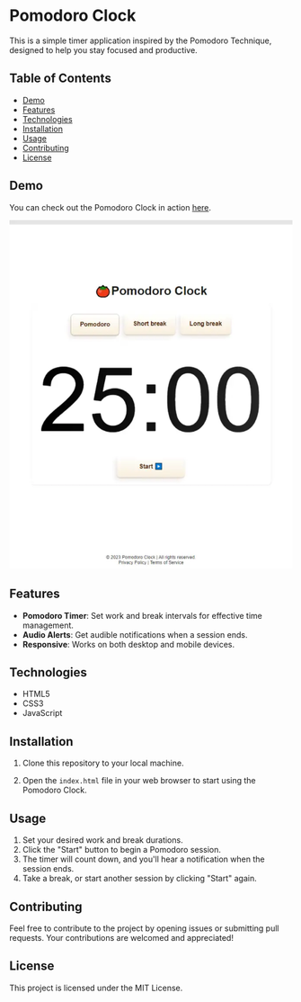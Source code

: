 # Pomodoro Clock

This is a simple timer application inspired by the Pomodoro Technique, designed to help you stay focused and productive.

## Table of Contents
- [Demo](#demo)
- [Features](#features)
- [Technologies](#technologies)
- [Installation](#installation)
- [Usage](#usage)
- [Contributing](#contributing)
- [License](#license)

## Demo
You can check out the Pomodoro Clock in action [here](https://your-pomodoro-clock-url.com).

![Pomodoro Clock Screenshot](pomodoro.webp)

## Features
- **Pomodoro Timer**: Set work and break intervals for effective time management.
- **Audio Alerts**: Get audible notifications when a session ends.
- **Responsive**: Works on both desktop and mobile devices.

## Technologies
- HTML5
- CSS3
- JavaScript

## Installation
1. Clone this repository to your local machine.

2. Open the `index.html` file in your web browser to start using the Pomodoro Clock.

## Usage
1. Set your desired work and break durations.
2. Click the "Start" button to begin a Pomodoro session.
3. The timer will count down, and you'll hear a notification when the session ends.
4. Take a break, or start another session by clicking "Start" again.

## Contributing
Feel free to contribute to the project by opening issues or submitting pull requests. Your contributions are welcomed and appreciated!

## License
This project is licensed under the MIT License.
